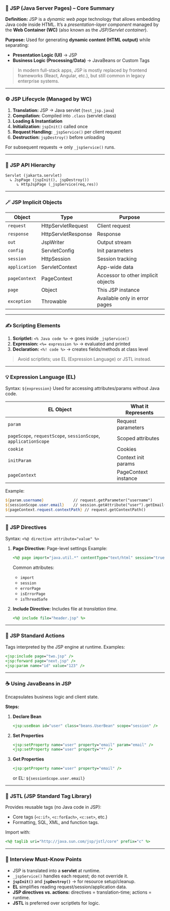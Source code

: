 ### 🧠 **JSP (Java Server Pages) – Core Summary**

**Definition:**
JSP is a *dynamic web page* technology that allows embedding Java code inside HTML. It’s a *presentation-layer component* managed by the **Web Container (WC)** (also known as the *JSP/Servlet container*).

**Purpose:**
Used for generating **dynamic content (HTML output)** while separating:

* **Presentation Logic (UI)** → JSP
* **Business Logic (Processing/Data)** → JavaBeans or Custom Tags

> In modern full-stack apps, JSP is mostly replaced by frontend frameworks (React, Angular, etc.), but still common in legacy enterprise systems.

---

### ⚙️ **JSP Lifecycle (Managed by WC)**

1. **Translation:** JSP → Java servlet (`test_jsp.java`)
2. **Compilation:** Compiled into `.class` (servlet class)
3. **Loading & Instantiation**
4. **Initialization:** `jspInit()` called once
5. **Request Handling:** `_jspService()` per client request
6. **Destruction:** `jspDestroy()` before unloading

For subsequent requests → only `_jspService()` runs.

---

### 🧩 **JSP API Hierarchy**

```
Servlet (jakarta.servlet)
  ↳ JspPage (jspInit(), jspDestroy())
     ↳ HttpJspPage (_jspService(req,res))
```

---

### 🪄 **JSP Implicit Objects**

| Object        | Type                | Purpose                            |
| ------------- | ------------------- | ---------------------------------- |
| `request`     | HttpServletRequest  | Client request                     |
| `response`    | HttpServletResponse | Response                           |
| `out`         | JspWriter           | Output stream                      |
| `config`      | ServletConfig       | Init parameters                    |
| `session`     | HttpSession         | Session tracking                   |
| `application` | ServletContext      | App-wide data                      |
| `pageContext` | PageContext         | Accessor to other implicit objects |
| `page`        | Object              | This JSP instance                  |
| `exception`   | Throwable           | Available only in error pages      |

---

### ✍️ **Scripting Elements**

1. **Scriptlet:** `<% Java code %>` → goes inside `_jspService()`
2. **Expression:** `<%= expression %>` → evaluated and printed
3. **Declaration:** `<%! code %>` → creates fields/methods at class level

> Avoid scriptlets; use EL (Expression Language) or JSTL instead.

---

### 💡 **Expression Language (EL)**

Syntax: `${expression}`
Used for accessing attributes/params without Java code.

| EL Object                                                       | What it Represents   |
| --------------------------------------------------------------- | -------------------- |
| `param`                                                         | Request parameters   |
| `pageScope`, `requestScope`, `sessionScope`, `applicationScope` | Scoped attributes    |
| `cookie`                                                        | Cookies              |
| `initParam`                                                     | Context init params  |
| `pageContext`                                                   | PageContext instance |

Example:

```jsp
${param.username}             // request.getParameter("username")
${sessionScope.user.email}    // session.getAttribute("user").getEmail()
${pageContext.request.contextPath} // request.getContextPath()
```

---

### 📜 **JSP Directives**

Syntax: `<%@ directive attribute="value" %>`

1. **Page Directive:** Page-level settings
   Example:

   ```jsp
   <%@ page import="java.util.*" contentType="text/html" session="true" %>
   ```

   Common attributes:

   * `import`
   * `session`
   * `errorPage`
   * `isErrorPage`
   * `isThreadSafe`

2. **Include Directive:**
   Includes file at *translation time*.

   ```jsp
   <%@ include file="header.jsp" %>
   ```

---

### 🧱 **JSP Standard Actions**

Tags interpreted by the JSP engine at runtime.
Examples:

```jsp
<jsp:include page="two.jsp" />
<jsp:forward page="next.jsp" />
<jsp:param name="id" value="123" />
```

---

### ☕ **Using JavaBeans in JSP**

Encapsulates business logic and client state.

**Steps:**

1. **Declare Bean**

   ```jsp
   <jsp:useBean id="user" class="beans.UserBean" scope="session" />
   ```
2. **Set Properties**

   ```jsp
   <jsp:setProperty name="user" property="email" param="email" />
   <jsp:setProperty name="user" property="*" />
   ```
3. **Get Properties**

   ```jsp
   <jsp:getProperty name="user" property="email" />
   ```

   or EL: `${sessionScope.user.email}`

---

### 🧩 **JSTL (JSP Standard Tag Library)**

Provides reusable tags (no Java code in JSP):

* Core tags (`<c:if>`, `<c:forEach>`, `<c:set>`, etc.)
* Formatting, SQL, XML, and function tags.

Import with:

```jsp
<%@ taglib uri="http://java.sun.com/jsp/jstl/core" prefix="c" %>
```

---

### 🧠 **Interview Must-Know Points**

* JSP is translated into a **servlet** at runtime.
* `_jspService()` handles each request; do not override it.
* **`jspInit()`** and **`jspDestroy()`** → for resource setup/cleanup.
* **EL** simplifies reading request/session/application data.
* **JSP directives vs. actions:** directives = translation-time; actions = runtime.
* **JSTL** is preferred over scriptlets for logic.

